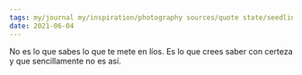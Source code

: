 ```yaml
---
tags: my/journal my/inspiration/photography sources/quote state/seedling
date: 2021-06-04
---
```


No es lo que sabes lo que te mete en líos. Es lo que crees saber con certeza y que sencillamente no es así.
